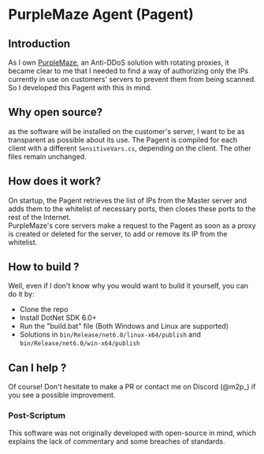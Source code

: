 # PurpleMaze Agent (Pagent)
## Introduction
As I own [PurpleMaze](https://purplemaze.net), an Anti-DDoS solution with rotating proxies, it became clear to me that I needed to find a way of authorizing only the IPs currently in use on customers' servers to prevent them from being scanned. So I developed this Pagent with this in mind.    

## Why open source?
as the software will be installed on the customer's server, I want to be as transparent as possible about its use. The Pagent is compiled for each client with a different `SensitiveVars.cs`, depending on the client.   The other files remain unchanged.  

## How does it work?
On startup, the Pagent retrieves the list of IPs from the Master server and adds them to the whitelist of necessary ports, then closes these ports to the rest of the Internet.  
PurpleMaze's core servers make a request to the Pagent as soon as a proxy is created or deleted for the server, to add or remove its IP from the whitelist.  

## How to build ?
Well, even if I don't know why you would want to build it yourself, you can do it by:
- Clone the repo
- Install DotNet SDK 6.0+
- Run the "build.bat" file (Both Windows and Linux are supported)
- Solutions in `bin/Release/net6.0/linux-x64/publish` and `bin/Release/net6.0/win-x64/publish`


## Can I help ?
Of course! Don't hesitate to make a PR or contact me on Discord (@m2p_) if you see a possible improvement.  

### Post-Scriptum
This software was not originally developed with open-source in mind, which explains the lack of commentary and some breaches of standards.